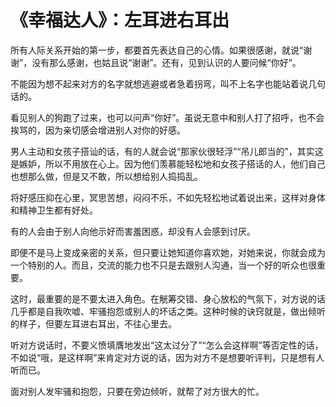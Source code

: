 # 《幸福达人》：左耳进右耳出

所有人际关系开始的第一步，都要首先表达自己的心情。如果很感谢，就说“谢谢”，没有那么感谢，也姑且说“谢谢”。还有，见到认识的人要问候“你好”。 

不能因为想不起来对方的名字就想逃避或者急着拐弯，叫不上名字也能站着说几句话的。 

看见别人的狗跑了过来，也可以问声“你好”。虽说无意中和别人打了招呼，也不会挨骂的，因为亲切感会增进别人对你的好感。 

男人主动和女孩子搭讪的话，有的人就会说“那家伙很轻浮”“吊儿郎当的”，其实这是嫉妒，所以不用放在心上。因为他们羡慕能轻松地和女孩子搭话的人，他们自己也想那么做，但是又不敢，所以想给别人捣捣乱。 

将好感压抑在心里，冥思苦想，闷闷不乐，不如先轻松地试着说出来，这样对身体和精神卫生都有好处。 

有的人会由于别人向他示好而害羞困惑，却没有人会感到讨厌。 

即便不是马上变成亲密的关系，但只要让她知道你喜欢她，对她来说，你就会成为一个特别的人。而且，交流的能力也不只是去跟别人沟通，当一个好的听众也很重要。 

这时，最重要的是不要太进入角色。在觥筹交错、身心放松的气氛下，对方说的话几乎都是自我吹嘘、牢骚抱怨或别人的坏话之类。这种时候的诀窍就是，做出倾听的样子，但要左耳进右耳出，不往心里去。 

听对方说话时，不要义愤填膺地发出“这太过分了”“怎么会这样啊”等否定性的话，不如说“哦，是这样啊”来肯定对方说的话，因为对方不是想要听评判，只是想有人听而已。 

面对别人发牢骚和抱怨，只要在旁边倾听，就帮了对方很大的忙。